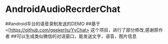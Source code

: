 # AndroidAudioRecrderChat
##android平台的语音录制发送的DEMO
##基于 <[https://github.com/geekerliu/YyChat> 这个项目，进行了部分修改,感谢原作者
##可以生成类似微信的对话窗口，能发送文字，语音，图片信息



